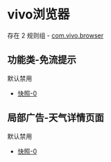 # vivo浏览器

存在 2 规则组 - [com.vivo.browser](/src/apps/com.vivo.browser.ts)

## 功能类-免流提示

默认禁用

- [快照-0](https://i.gkd.li/i/12847431)

## 局部广告-天气详情页面

默认禁用

- [快照-0](https://i.gkd.li/i/14392332)
